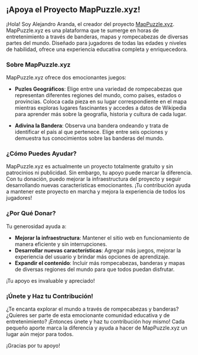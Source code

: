 ## ¡Apoya el Proyecto MapPuzzle.xyz!

¡Hola! Soy Alejandro Aranda, el creador del proyecto [MapPuzzle.xyz](http://mappuzzle.xyz/). MapPuzzle.xyz es una plataforma que te sumerge en horas de entretenimiento a través de banderas, mapas y rompecabezas de diversas partes del mundo. Diseñado para jugadores de todas las edades y niveles de habilidad, ofrece una experiencia educativa completa y enriquecedora.

### Sobre MapPuzzle.xyz

MapPuzzle.xyz ofrece dos emocionantes juegos:

- **Puzles Geográficos**: Elige entre una variedad de rompecabezas que representan diferentes regiones del mundo, como países, estados o provincias. Coloca cada pieza en su lugar correspondiente en el mapa mientras exploras lugares fascinantes y accedes a datos de Wikipedia para aprender más sobre la geografía, historia y cultura de cada lugar.

- **Adivina la Bandera**: Observa una bandera ondeando y trata de identificar el país al que pertenece. Elige entre seis opciones y demuestra tus conocimientos sobre las banderas del mundo.

### ¿Cómo Puedes Ayudar?

MapPuzzle.xyz es actualmente un proyecto totalmente gratuito y sin patrocinios ni publicidad. Sin embargo, tu apoyo puede marcar la diferencia. Con tu donación, puedo mejorar la infraestructura del proyecto y seguir desarrollando nuevas características emocionantes. ¡Tu contribución ayuda a mantener este proyecto en marcha y mejora la experiencia de todos los jugadores!

### ¿Por Qué Donar?

Tu generosidad ayuda a:

- **Mejorar la infraestructura**: Mantener el sitio web en funcionamiento de manera eficiente y sin interrupciones.
- **Desarrollar nuevas características**: Agregar más juegos, mejorar la experiencia del usuario y brindar más opciones de aprendizaje.
- **Expandir el contenido**: Incluir más rompecabezas, banderas y mapas de diversas regiones del mundo para que todos puedan disfrutar.

¡Tu apoyo es invaluable y apreciado!

### ¡Únete y Haz tu Contribución!

¿Te encanta explorar el mundo a través de rompecabezas y banderas? ¿Quieres ser parte de esta emocionante comunidad educativa y de entretenimiento? ¡Entonces únete y haz tu contribución hoy mismo! Cada pequeño aporte marca la diferencia y ayuda a hacer de MapPuzzle.xyz un lugar aún mejor para todos.

¡Gracias por tu apoyo!
